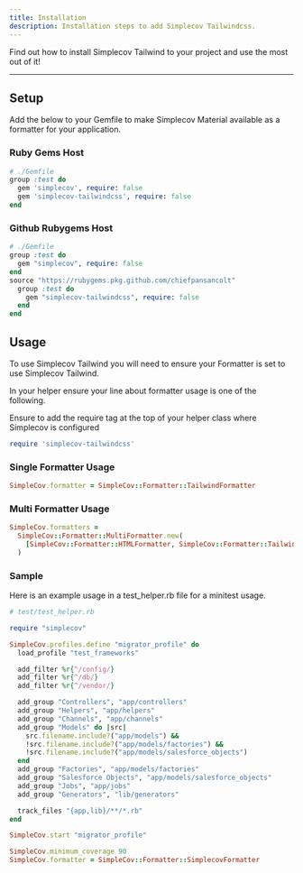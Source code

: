 ```yaml
---
title: Installation
description: Installation steps to add Simplecov Tailwindcss.
---
```


Find out how to install Simplecov Tailwind to your project and use the most out of it!

---

## Setup

Add the below to your Gemfile to make Simplecov Material available as a formatter for your application.

### Ruby Gems Host

```ruby
# ./Gemfile
group :test do
  gem 'simplecov', require: false
  gem 'simplecov-tailwindcss', require: false
end
```

### Github Rubygems Host

```ruby
# ./Gemfile
group :test do
  gem "simplecov", require: false
end
source "https://rubygems.pkg.github.com/chiefpansancolt"
  group :test do
    gem "simplecov-tailwindcss", require: false
  end
end
```

## Usage

To use Simplecov Tailwind you will need to ensure your Formatter is set to use Simplecov Tailwind.

In your helper ensure your line about formatter usage is one of the following.

Ensure to add the require tag at the top of your helper class where Simplecov is configured

```ruby
require 'simplecov-tailwindcss'
```

### Single Formatter Usage

```ruby
SimpleCov.formatter = SimpleCov::Formatter::TailwindFormatter
```

### Multi Formatter Usage

```ruby
SimpleCov.formatters =
  SimpleCov::Formatter::MultiFormatter.new(
    [SimpleCov::Formatter::HTMLFormatter, SimpleCov::Formatter::TailwindFormatter],
  )
```

### Sample

Here is an example usage in a test_helper.rb file for a minitest usage.

```ruby
# test/test_helper.rb

require "simplecov"

SimpleCov.profiles.define "migrator_profile" do
  load_profile "test_frameworks"

  add_filter %r{^/config/}
  add_filter %r{^/db/}
  add_filter %r{^/vendor/}

  add_group "Controllers", "app/controllers"
  add_group "Helpers", "app/helpers"
  add_group "Channels", "app/channels"
  add_group "Models" do |src|
    src.filename.include?("app/models") &&
    !src.filename.include?("app/models/factories") &&
    !src.filename.include?("app/models/salesforce_objects")
  end
  add_group "Factories", "app/models/factories"
  add_group "Salesforce Objects", "app/models/salesforce_objects"
  add_group "Jobs", "app/jobs"
  add_group "Generators", "lib/generators"

  track_files "{app,lib}/**/*.rb"
end

SimpleCov.start "migrator_profile"

SimpleCov.minimum_coverage 90
SimpleCov.formatter = SimpleCov::Formatter::SimplecovFormatter
```
